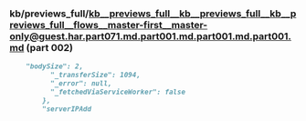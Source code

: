 ### kb/previews_full/kb__previews_full__kb__previews_full__kb__previews_full__flows__master-first__master-only@guest.har.part071.md.part001.md.part001.md.part001.md (part 002)

```md
    "bodySize": 2,
          "_transferSize": 1094,
          "_error": null,
          "_fetchedViaServiceWorker": false
        },
        "serverIPAdd
```

```
